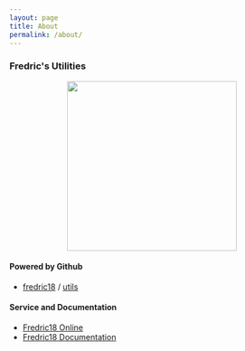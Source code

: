 ```yaml
---
layout: page
title: About
permalink: /about/
---
```


### Fredric's Utilities
<p align="center">
	<img src="https://utils.fredric18.online/assets/images/fredric18/png/fredric-icon-opacity.png" width="300px" height="300px">
</p>

#### Powered by Github
- [fredric18](https://github.com/fredric18) / [utils](https://github.com/fredric18/utils)

#### Service and Documentation
- [Fredric18 Online](https://www.fredric18.online)
- [Fredric18 Documentation](https://docs.fredric18.online)
